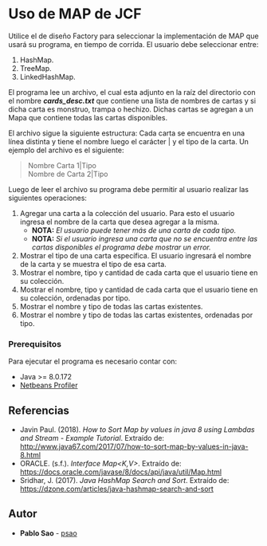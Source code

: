 # Uso de MAP de JCF

Utilice el de diseño Factory para seleccionar la implementación de MAP que usará su programa, en tiempo de corrida. El usuario debe seleccionar entre: 
1. HashMap. 
2. TreeMap. 
3. LinkedHashMap. 
 
El programa lee un archivo, el cual esta adjunto en la raíz del directorio con el nombre _**cards_desc.txt**_ que contiene una lista de nombres de cartas y si dicha carta es monstruo, trampa o hechizo. Dichas cartas se agregan a un Mapa que contiene todas las cartas disponibles. 
 
El archivo sigue la siguiente estructura: Cada carta se encuentra en una línea distinta y tiene el nombre luego el carácter | y el tipo de la carta. Un ejemplo del archivo es el siguiente: 
 
> Nombre Carta 1|Tipo  
> Nombre de Carta 2|Tipo


 
Luego de leer el archivo su programa debe permitir al usuario realizar las siguientes operaciones: 
 
1. Agregar una carta a la colección del usuario. Para esto el usuario ingresa el nombre de la carta que desea agregar a la misma. 
   - **NOTA:** _El usuario puede tener más de una carta de cada tipo._ 
   - **NOTA:** _Si el usuario ingresa una carta que no se encuentra entre las cartas disponibles el programa debe mostrar un error._ 
2. Mostrar el tipo de una carta específica. El usuario ingresará el nombre de la carta y se muestra el tipo de esa carta. 
3. Mostrar el nombre, tipo y cantidad de cada carta que el usuario tiene en su colección. 
4. Mostrar el nombre, tipo y cantidad de cada carta que el usuario tiene en su colección, ordenadas por tipo. 
5. Mostrar el nombre y tipo de todas las cartas existentes. 
6. Mostrar el nombre y tipo de todas las cartas existentes, ordenadas por tipo. 

### Prerequisitos

Para ejecutar el programa es necesario contar con:

* Java >= 8.0.172
* [Netbeans Profiler](https://profiler.netbeans.org/)


## Referencias

* Javin Paul. (2018). _How to Sort Map by values in java 8 using Lambdas and Stream - Example Tutorial_. Extraído de: http://www.java67.com/2017/07/how-to-sort-map-by-values-in-java-8.html
* ORACLE. (s.f.). _Interface Map<K,V>_. Extraído de: https://docs.oracle.com/javase/8/docs/api/java/util/Map.html
* Sridhar, J. (2017). _Java HashMap Search and Sort_. Extraído de: https://dzone.com/articles/java-hashmap-search-and-sort

## Autor

* **Pablo Sao** - [psao](https://github.com/psao)
